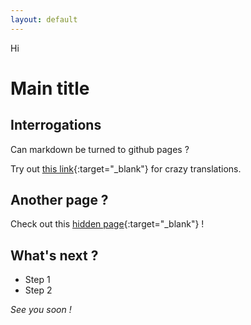 ```yaml
---
layout: default
---
```


Hi

# Main title

## Interrogations

Can markdown be turned to github pages ?

Try out [this link](https://www.deepl.com/fr/translator?referrer=https%3A%2F%2Fwww.google.com%2F){:target="_blank"} for crazy translations.

## Another page ?

Check out this [hidden page](https://albansteff.github.io/subpage){:target="_blank"} !

## What's next ?

- Step 1
- Step 2

*See you soon !*
